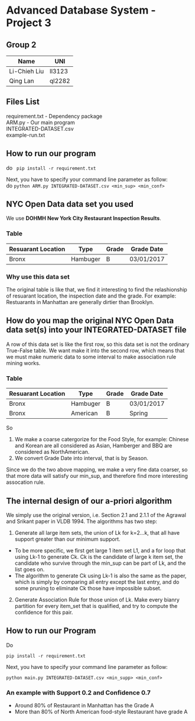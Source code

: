 # Advanced Database System - Project 3

## Group 2
|  Name      |  UNI   |
|------------|--------|
|Li-Chieh Liu| ll3123 |
|  Qing Lan  | ql2282 |

## Files List
requirement.txt - Dependency package<br>
ARM.py - Our main program <br>
INTEGRATED-DATASET.csv <br>
example-run.txt <br>

## How to run our program
do `` pip install -r requirement.txt`` <br>

Next, you have to specify your command line parameter as follow: <br>
do ``python ARM.py INTEGRATED-DATASET.csv <min_sup> <min_conf>`` <br>

## NYC Open Data data set you used
We use **DOHMH New York City Restaurant Inspection Results**.
### Table
|   Resuarant Location   |  Type     |   Grade   |    Grade Date    |
|------------------------|-----------|-----------|------------------|
|         Bronx          |  Hambuger |     B     |    03/01/2017    |

### Why use this data set
The original table is like that, we find it interesting to find the relashionship of resuarant location, the inspection date and the grade. For example: Restuarants in Manhattan are generally dirtier than Brooklyn.

## How do you map the original NYC Open Data data set(s) into your INTEGRATED-DATASET file
A row of this data set is like the first row, so this data set is not the ordinary True-False table. We want make it into the second row, which means that we must make numeric data to some interval to make association rule mining works. <br>
### Table
|   Resuarant Location   |  Type     |   Grade   |    Grade Date    |
|------------------------|-----------|-----------|------------------|
|         Bronx          |  Hambuger |     B     |    03/01/2017    |
|         Bronx          |  American |     B     |      Spring      | 


So <br> 
1. We make a coarse catergorize for the Food Style, for example: Chinese and Korean are all considered as Asian, Hamberger and BBQ are considered as NorthAmerican. 
2. We convert Grade Date into interval, that is by Season.

Since we do the two above mapping, we make a very fine data coarser, so that more data will satisfy our min_sup, and therefore find more interesting assocation rule. <br>



## The internal design of our a-priori algorithm
We simply use the original version, i.e. Section 2.1 and 2.1.1 of the Agrawal and Srikant paper in VLDB 1994.
The algorithms has two step:
1. Generate all large item sets, the union of Lk for k=2...k, that all have support greater than our minimum support.
  - To be more specific, we first get large 1 item set L1, and a for loop that using Lk-1 to generate Ck. Ck is the candidate of large k item set, the candidate who survive through the min_sup can be part of Lk, and the list goes on.
  - The algorithm to generate Ck using Lk-1 is also the same as the paper, which is simply by comparing all entry except the last entry, and do some pruning to eliminate Ck those have impossible subset.
2. Generate Association Rule for those union of Lk. Make every bianry partition for every item_set that is qualified, and try to compute the confidence for this pair.


## How to run our Program
Do
```
pip install -r requirement.txt
```
Next, you have to specify your command line parameter as follow: 
```
python main.py INTEGRATED-DATASET.csv <min_supp> <min_conf>
```
### An example with Support 0.2 and Confidence 0.7
- Around 80% of Restaurant in Manhattan has the Grade A
- More than 80% of North American food-style Restaurant have grade A
